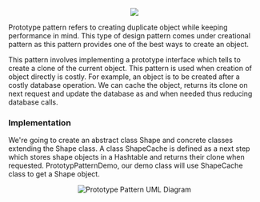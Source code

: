 <p align="center"><img src="https://i.ytimg.com/vi/3-ycjbJkqv4/maxresdefault.jpg"></p>

Prototype pattern refers to creating duplicate object while keeping performance in mind. This type of design pattern comes under creational pattern as this pattern provides one of the best ways to create an object.

This pattern involves implementing a prototype interface which tells to create a clone of the current object. This pattern is used when creation of object directly is costly. For example, an object is to be created after a costly database operation. We can cache the object, returns its clone on next request and update the database as and when needed thus reducing database calls.

### Implementation

We're going to create an abstract class Shape and concrete classes extending the Shape class. A class ShapeCache is defined as a next step which stores shape objects in a Hashtable and returns their clone when requested.
PrototypPatternDemo, our demo class will use ShapeCache class to get a Shape object.

<p align="center"><img src="https://www.tutorialspoint.com/design_pattern/images/prototype_pattern_uml_diagram.jpg" alt="Prototype Pattern UML Diagram"></p>


